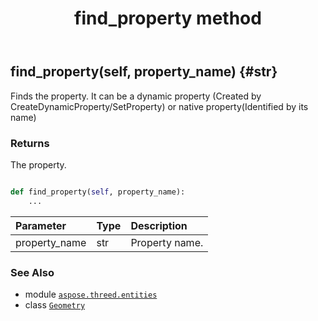 ﻿---
title: find_property method
second_title: Aspose.3D for Python via .NET API References
description: 
type: docs
weight: 50
url: /python-net/aspose.threed.entities/geometry/find_property/
is_root: false
---

## find_property(self, property_name) {#str}

Finds the property.
It can be a dynamic property (Created by CreateDynamicProperty/SetProperty) 
or native property(Identified by its name)


### Returns 


The property.


```python

def find_property(self, property_name):
    ...
```


| Parameter | Type | Description |
| :- | :- | :- |
| property_name | str | Property name. |



### See Also
* module [`aspose.threed.entities`](../../)
* class [`Geometry`](/3d/python-net/aspose.threed.entities/geometry)
